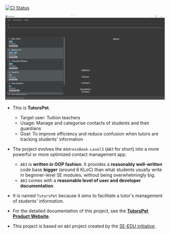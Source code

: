 [![CI Status](https://github.com/AY2021S2-CS2103T-T11-3/tp/workflows/Java%20CI/badge.svg)](https://github.com/AY2021S2-CS2103T-T11-3/tp/actions)

![Ui](docs/images/Ui.png)

* This is **TutorsPet**.<br>
  * Target user: Tuition teachers <br>
  * Usage: Manage and categorise contacts of students and their guardians
  * Goal: To improve efficiency and reduce confusion when tutors are tracking students' information
  
* The project evolves the `AddressBook-Level3` (`AB3` for short) into a more powerful or more optimized contact management app.
  * `AB3` is **written in OOP fashion**. It provides a **reasonably well-written** code base **bigger** (around 6 KLoC) than what students usually write in beginner-level SE modules, without being overwhelmingly big.
  * `AB3` comes with a **reasonable level of user and developer documentation**.

* It is named `TutorsPet` because it aims to facilitate a tutor's management of students' information.
* For the detailed documentation of this project, see the **[TutorsPet Product Website](https://ay2021s2-cs2103t-t11-3.github.io/tp/)**.
* This project is based on `AB3` project created by the [SE-EDU initiative](https://se-education.org).
